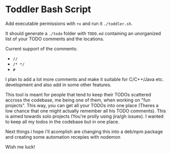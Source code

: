 # Toddler Bash Script

Add executable permissions with `+x` and run it `./toddler.sh`.

It should generate a `./todo` folder with `TODO.md` containing an unorganized list
of your TODO comments and the locations.

Current support of the comments: 
- `//`
- `/* */`
- `#`

I plan to add a lot more comments and make it suitable for C/C++/Java etc. development and also add in some other features.

This tool is meant for people that tend to keep their TODOs scattered accross the
codebase, me being one of them, when working on "fun projects". This way, you can get all your TODOs into one place (Theres a low chance that one might actually remember all his TODO comments). This is aimed towards solo projects (You're prolly using jira/gh issues). I wanted to keep all my todos in the codebase but in one place.

Next things i hope i'll acomplish are changing this into a deb/npm package and creating some automation recepies with nodemon 

Wish me luck!
